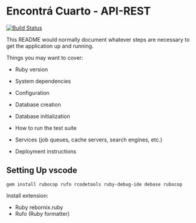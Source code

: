 # Encontrá Cuarto - API-REST
[![Build Status](https://travis-ci.com/LuisHCK/encuentra-api.svg?token=qM9qAqpuHdvTZU83qC7Q&branch=master)](https://travis-ci.com/LuisHCK/encuentra-api)

This README would normally document whatever steps are necessary to get the
application up and running.

Things you may want to cover:

* Ruby version

* System dependencies

* Configuration

* Database creation

* Database initialization

* How to run the test suite

* Services (job queues, cache servers, search engines, etc.)

* Deployment instructions


## Setting Up vscode
`gem install rubocop rufo rcodetools ruby-debug-ide debase rubocop`

Install extension:
- Ruby rebornix.ruby
- Rufo (Ruby formatter)
